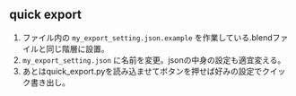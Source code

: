 ## quick export
1.  ファイル内の `my_export_setting.json.example` を作業している.blendファイルと同じ階層に設置。
2.  `my_export_setting.json` に名前を変更。jsonの中身の設定も適宜変える。
3. あとはquick_export.pyを読み込ませてボタンを押せば好みの設定でクイック書き出し。 